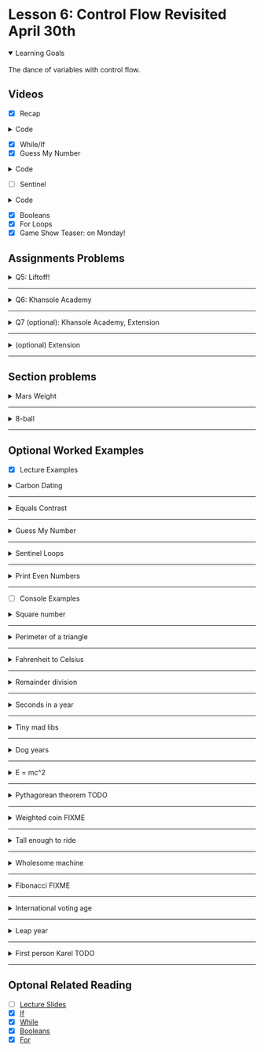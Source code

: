# Lesson 6: Control Flow Revisited April 30th

<details open>
<summary>Learning Goals</summary>
<br />
The dance of variables with control flow.
</details>

 ## Videos

- [x] Recap

<details>
<summary>Code</summary>

`carbondate.py`
```python
K = -8266.64258429376


def main():
    calculate_age_single_sample():


def calculate_age_single_sample():
    # ask the user to enter the percent of c14 left in their sample
    pct_left = float(input(% of natural c14: ))
    # calc the age
    age = K + math.log(pct_left / 100)
    # print the result
    print("Sample is", str(age), "years old.")
```
</details>

- [x] While/If
- [x] Guess My Number

<details>
<summary>Code</summary>

`carbondate.py`
```python
import random


def main():
    secret_number = random.randint(1, 99)
    guess = int(input("Guess a number between 1 and 99..."))
    while guess != secret_number:
        if guess < secret_number:
            print("Too low")
        else:
            print("Too high")
        print("")
        guess = int(input("Guess a number between 1 and 99..."))
    print("Congrats! The number was:", str(secret_number))


if __name__ == '__main__':
    main()
```
</details>

- [ ] Sentinel

<details>
<summary>Code</summary>

`carbondate.py`
```python
def main():
    number = int(input("Enter a number, -1 to stop: "))
    tot = 0
    while number != -1:
        tot += number
        number = int(input("Enter a number, -1 to stop: "))
    print("Tot:", tot)


if __name__ == '__main__':
    main()
```
</details>


- [x] Booleans
- [x] For Loops
- [x] Game Show Teaser: on Monday!

## Assignments Problems

<details>
<summary>Q5: Liftoff!</summary>
<details open>
<summary>Description</summary>
🚀 countdown.
</details>
<details>
<summary>Code</summary>

`liftoff.py`
```python
"""
Prints out a spaceship launch sequence.
"""

NUM = 11


def main():
    for i in range(NUM):
        if i == 0:
            pass
        else:
            print(NUM - i)
    print("Liftoff!")


if __name__ == '__main__':
    main()
```
</details>

Or, infinitely better:

```python
"""
Prints out a spaceship launch sequence.
"""
def main():
    for i in range(10,0,-1):
        print(i)
    print("Liftoff!")

if __name__ == '__main__':
    main()
```
</details>
</details>
<hr />

<details>
<summary>Q6: Khansole Academy</summary>
<details open>
<summary>Description</summary>
This program is intended to help people to learn randomly generating two numbers, asking the user for the answer, checking for correctness, and informing a message to communicate if the user input is the right value.
</details>
<details>
<summary>Code</summary>

`khansole_academy.py`
```python
"""
Prints out a randomly generated addition problem
and checks if the user answers correctly.
"""

import random


def main():
    khansole_academy()


def khansole_academy():
    n1 = random.randint(0, 100)
    n2 = random.randint(0, 100)
    tot = n1 + n2

    question = "What is " + str(n1) + " + " + str(n2) + "? "
    print(question)
    answer = ''

    while True:
        try:
            answer = int(input())
            break
        except ValueError:
            print("Answer must be an integer")

    print("Your answer:", answer)

    if (answer == tot):
        print("Correct!")
    else:
        print("Incorrect. The expected answer is", tot)


if __name__ == '__main__':
    main()
```
</details>
</details>
<hr />

<details>
<summary>Q7 (optional): Khansole Academy, Extension</summary>
<details open>
<summary>Description</summary>
As the previous, in a loop.
</details>
<details>
<summary>Code</summary>

`khansole_academy.py`
```python
"""
TODO: Write a description here
"""

import random

NUM_CORRECT_IN_A_ROW = 3


def khansole_academy():
    num_of_correct_answers = 0

    while num_of_correct_answers < NUM_CORRECT_IN_A_ROW:
        n1 = create_random_number()
        n2 = create_random_number()
        tot = n1 + n2

        question = "What is " + str(n1) + " + " + str(n2) + "? "
        print(question)
        answer = ''

        while True:
            try:
                answer = int(input())
                break
            except ValueError:
                print("Answer must be an integer")

        print("Your answer:", answer)

        if (answer == tot):
            num_of_correct_answers += 1
            print("Correct!", num_of_correct_answers)
        else:
            print("Incorrect. The expected answer is", tot)
            num_of_correct_answers = 0

        if num_of_correct_answers == NUM_CORRECT_IN_A_ROW:
            print("Congratulations! ...")
            break


def create_random_number():
    return random.randint(0, 100)


def main():
    khansole_academy()


if __name__ == '__main__':
    main()
```
</details>
</details>
<hr />

<details>
<summary>(optional) Extension</summary>
<details open>
<summary>Description</summary>
<h3>Optional Extensions</h3>

Once you’ve completed all the required parts of the assignment, you might want to consider adding some extensions. Extensions, you may recall, are things that are totally optional. Here are some extra programs to write if you are interested – but feel free to just make something cool!

<h3>Extend Khansole Academy</h3>

You could consider extending your Khansole Academy program to, for example, add more problem types (subtraction, multiplication, division, and more). You could also consider problems beyond arithmetic. If you could build your own version of Khansole Academy, what would you use it to help people learn? Be creative and enjoy.

<h3>AI for Game of Nimm</h3>

Can you make a computer player that can always win in a game of Nimm?

<h3>Hailstones</h3>

A separate (optional) problem you could consider writing is based on a problem in Douglas Hofstadter’s Pulitzer-prize-winning book Gödel, Escher, Bach. That book contains many interesting mathematical puzzles, many of which can be expressed in the form of computer programs. In Chapter XII, Hofstadter mentions a wonderful problem that is well within the scope of what you know. The problem can be expressed as follows:

<i>
Pick some positive integer and call it n.
If n is even, divide it by two.
If n is odd, multiply it by three and add one.
Continue this process until n is equal to one.
</i>

On page 401 of the Vintage edition of his book, Hofstadter illustrates this process with the following example, starting with the number 15:

```
15 is odd, so I make 3n+1: 46
46 is even, so I take half: 23
23 is odd, so I make 3n+1: 70
70 is even, so I take half: 35
35 is odd, so I make 3n+1: 106
106 is even, so I take half: 53
53 is odd, so I make 3n+1: 160
160 is even, so I take half: 80
80 is even, so I take half: 40
40 is even, so I take half: 20
20 is even, so I take half: 10
10 is even, so I take half: 5
5 is odd, so I make 3n+1: 16
16 is even, so I take half: 8
8 is even, so I take half: 4
4 is even, so I take half: 2
2 is even, so I take half: 1
```

As you can see from this example, the numbers go up and down, but eventually—at least for all numbers that have ever been tried—comes down to end in 1. In some respects, this process is reminiscent of the formation of hailstones, which get carried upward by the winds over and over again before they finally descend to the ground. Because of this analogy, this sequence of numbers is usually called the Hailstone sequence, although it goes by many other names as well.

You might want to write a Python program that reads in a number from the user and then displays the Hailstone sequence for that number, just as in Hofstadter’s book, followed by a line showing the number of steps taken to reach 1. For example, here’s a sample run of what such a program might look like (user input is in bold italics):

```
Enter a number: 17
17 is odd, so I make 3n + 1: 52
52 is even, so I take half: 26
26 is even, so I take half: 13
13 is odd, so I make 3n + 1: 40
40 is even, so I take half: 20
20 is even, so I take half: 10
10 is even, so I take half: 5
5 is odd, so I make 3n + 1: 16
16 is even, so I take half: 8
8 is even, so I take half: 4
4 is even, so I take half: 2
2 is even, so I take half: 1
The process took 12 steps to reach 1
```

</details>
<details>
<summary>extension.py</summary>

`extension.py`
```python
"""
TODO: Write a description here
"""


def main():
    hailstone(int(input("Enter a number:  ")))


def hailstone(number):
    # n = 0

    while True:
        if number == 1:
            break
        if number % 2 == 0:
            number = int(number / 2)
            print(f"{number} is even, so I take half: {number}")
        else:
            number = 3 * number + 1
            print(f"{number} is odd, so I make 3n + 1: {number}")


if __name__ == "__main__":
    main()
```

```sh
Enter a number:  46
23 is even, so I take half: 23
70 is odd, so I make 3n + 1: 70
35 is even, so I take half: 35
106 is odd, so I make 3n + 1: 106
53 is even, so I take half: 53
160 is odd, so I make 3n + 1: 160
80 is even, so I take half: 80
40 is even, so I take half: 40
20 is even, so I take half: 20
10 is even, so I take half: 10
5 is even, so I take half: 5
16 is odd, so I make 3n + 1: 16
8 is even, so I take half: 8
4 is even, so I take half: 4
2 is even, so I take half: 2
1 is even, so I take half: 1
```
</details>
</details>
<hr />

## Section problems

<details>
<summary>Mars Weight</summary>
<details open>
<summary>Description</summary>
Last Monday, NASA made history with the first controlled flight on another planet. Its latest Mars Rover, Perseverance, has onboard a 50cm high helicopter called Ingenuity. On Sunday, Ingenuity made its <a href="https://www.nytimes.com/2021/04/25/science/mars-helicopter-nasa.html">third flight</a>, during which it flew faster and further than it had on any of its test flights on Earth. Interestingly, Ingenuity <a href="https://github.com/readme/nasa-ingenuity-helicopter">uses Python</a> for some of its flight modeling software!

When programming Ingenuity, one of the things that NASA engineers need to account for is the fact that due to the weaker gravity on Mars, an Earthling's weight on Mars is 37.8% of their weight on Earth. Write a Python program that prompts an Earthling to enter their weight on Earth and prints their calculated weight on Mars.
</details>
<details>
<summary>Code</summary>

`marsweight.py`
```python
"""
Prompts the user for a weight on Earth
and prints the equivalent weight on Mars.
"""


def main():
    # Fill this function out!
    # earthling_weight = float(input("What is your weight on Heart: "))
    # sigh... :)
    print("The equivalent on Mars:",
        float(input("Enter a weight on Earth: ")) * 0.378)


if __name__ == "__main__":
    main()
```
</details>
</details>
<hr />

<details>
<summary>8-ball</summary>
<details open>
<summary>Description</summary>
The idea behind an 8-ball is very simple. You ask it a yes or no question, and it tells you the answer. The catch is that the answer it chooses is randomly selected from a set of prefabricated responses.
</details>
<details>
<summary>Code</summary>

`8ball.py`
```python
"""
Simulates a magic eight ball.
Prompts the user to type a yes or no question and gives
a random answer from a set of prefabricated responses.
"""
import random


def main():
    answers = ["As I see it, yes.", "Ask again later."]

    while True:
        # question = input("Ask a yes or no question: ")
        # if question == "":
        if input("Ask a yes or no question: ") == "":
            break
        answer = random.randint(0, 1)
        print(answers[answer])


if __name__ == "__main__":
    main()
```
</details>
</details>
<hr />

## Optional Worked Examples

- [x] Lecture Examples

<details>
<summary>Carbon Dating</summary>
<details open>
<summary>Description</summary>
Write a program to calculate how old something is.

Input: what percent of c14 is remaining in the sample?

Output: age of the sample, in years
</details>
<details>
<summary>Code</summary>

`carbondate.py`
```python
import math

# The constant K in the half life formula
K = -8266.64258429376

def main():
    calculate_age_single_sample()

def calculate_age_single_sample():
    # Ask the user to enter the percent of c14 left in their sample
    pct_left = float(input("% of natural c14: "))
    # Calculate the age: https://en.wikipedia.org/wiki/Radiocarbon_dating
    age = K * math.log(pct_left / 100)
    # Print the result
    print("Sample is " + str(age) + " years old.")

if __name__ == '__main__':
    main()
```
</details>
</details>
<hr />

<details>
<summary>Equals Contrast</summary>
<details open>
<summary>Description</summary>
/shrug
</details>
<details>
<summary>Code</summary>

`.py`
```python

```
</details>
</details>
<hr />

<details>
<summary>Guess My Number</summary>
<details open>
<summary>Description</summary>
Guessing a number between 1 and 99.
</details>
<details>
<summary>Code</summary>

`guess_number.py`
```python
"""
Generates a random number between 1 and 99.
Has the user keep guessing until they figure out
what the number is. Tells the user after each guess
if their guess was too high or too low.
"""

import random

def main():
    secret_number = random.randint(1, 99)
    print("I am thinking of a number between 1 and 99...")
    guess = int(input("Enter a guess: "))
    # True if guess is not equal to secret number
    while guess != secret_number:
        # True if guess is less than secret number
        if guess < secret_number:
            print("Your guess is too low")
        else:
            print("Your guess is too high")
        print("") # an empty line
        guess = int(input("Enter a new guess: "))
    print("Congrats! The number was: " + str(secret_number))

if __name__ == '__main__':
    main()
```
</details>
</details>
<hr />

<details>
<summary>Sentinel Loops</summary>
<details open>
<summary>Description</summary>
When the user inputs `-1`, the world ends!
</details>
<details>
<summary>Code</summary>

`sentinel.py`
```python
"""
Asks the user for a number until they enter -1
Reports the total value of all the numbers at the end
"""


def main():
    number = int(input("Enter a number, -1 to stop: "))
    tot = 0
    while number != -1:
        tot += number
        number = int(input("Enter a number, -1 to stop: "))
    print("Tot:", tot)


if __name__ == '__main__':
    main()
```
</details>
</details>
<hr />

<details>
<summary>Print Even Numbers</summary>
<details open>
<summary>Description</summary>
Program to print the first 100 even numbers
</details>
<details>
<summary>Code</summary>

`print_even.py`
```python
"""
Example of using the index variable of a for loop
"""

def main():
    for i in range(100):
        # in a for loop, you have access to
        # a variable which knows how many times the loop
        # has completed
        print(i * 2)

if __name__ == '__main__':
    main()

```
</details>
</details>
<hr />

- [ ] Console Examples

<details>
<summary>Square number</summary>
<details open>
<summary>Description</summary>
Ask the user for a number and print its square (the product of the number times itself).

<div>
<p>$ python square.py</p>
<p>Type a number to see its square: 4</p>
<p>4.0 squared is 16.0</p>
</div>
</details>
<details>
<summary>Code</summary>

`square.py`
```python

def main():
    # incorrect, but...
    print(
        "squared is",
        pow(float(input("Type a number to see its square: ")), 2)
    )


if __name__ == "__main__":
    main()
```
</details>
</details>
<hr />

<details>
<summary>Perimeter of a triangle</summary>
<details open>
<summary>Description</summary>
Prompt the user to enter the lengths of each side of a triangle and then calculate and print the perimeter of the triangle (the sum of all of the side lengths).
</details>
<details>
<summary>Code</summary>

`perimeter.py`
```python
sides = []


def main():
    ask_length_sides()


def ask_length_sides():
    for i in range(3):
        text = "What is the length of side " + str(i + 1) + "? "
        # print(sides)
        sides.append(float(input(text)))
    calc_perimeter(sides)


def calc_perimeter(sides):
    perimeter = 0
    for i in range(len(sides)):
        # print(sides[i])
        perimeter += sides[i]
    print("The perimeter of the triangle is", perimeter)


if __name__ == "__main__":
    main()
```
</details>
</details>
<hr />

<details>
<summary>Fahrenheit to Celsius</summary>
<details open>
<summary>Description</summary>
Write a program which prompts the user for a temperature in Fahrenheit (this can be a number with decimal places!) and outputs the temperature converted to Celsius.
</details>
<details>
<summary>Code</summary>

`f_to_c.py`
```python
def main():
    convert_F_to_C()


def convert_F_to_C():
    # degrees_celsius = (degrees_fahrenheit - 32) * 5/9
    f = float(input("Enter temperature in Fahrenheit: "))
    print("Temperature: ", f, "\bF =", format((f - 32) * 5 / 9, '.2f'), "\bC")


if __name__ == "__main__":
    main()
```
</details>
</details>
<hr />

<details>
<summary>Remainder division</summary>
<details open>
<summary>Description</summary>
Time to ask the user for two numbers, one at a time, and then print the result of dividing the first number by the second and also the remainder of the division.
</details>
<details>
<summary>Code</summary>

`remainder.py`
```python
def main():
    answer()


def answer():
    num1 = float(input("Please enter an integer to be divided: "))
    num2 = float(input("Please enter an integer to divide by: "))
    print("The result of this division is", int(num1 / num2), "with a remainder of", int(num1 % num2))


if __name__ == "__main__":
    main()
```
</details>
</details>
<hr />

<details>
<summary>Seconds in a year</summary>
<details open>
<summary>Description</summary>
Python will calculate the number of seconds in a year, and tell the user what the result is in a nice print statement with the use constants: there are 365 days in a year, 24 hours in a day, 60 minutes in an hour, and 60 seconds per minute.
</details>
<details>
<summary>Code</summary>

`seconds_per_year.py`
```python
DAYS_PER_YEAR = 365
HOURS_PER_DAY = 24
MINUTES_PER_HOUR = 60
SECONDS_PER_MINUTE = MINUTES_PER_HOUR


def main():
    calculate_seconds_per_year()


def calculate_seconds_per_year():
    seconds_per_year = DAYS_PER_YEAR *\
                        HOURS_PER_DAY *\
                        MINUTES_PER_HOUR *\
                        SECONDS_PER_MINUTE
    print(f"There are {seconds_per_year} per year.")


if __name__ == "__main__":
    main()
```
</details>
</details>
<hr />

<details>
<summary>Tiny mad libs</summary>
<details open>
<summary>Description</summary>
The program prompts the user for an adjective, then a noun, then a verb, and then prints a fun sentence with those words!
</details>
<details>
<summary>Code</summary>

`tiny_mad_libs.py`
```python
SENTENCE_START = "Code in Place is fun. I learned to program and used Python to make my " # adjective noun verb


def main():
    tiny_mad_lib()


def tiny_mad_lib():
    adjective = input("Please type an adjective and press enter. ")
    noun = input("Please type a noun and press enter. ")
    verb = input("Please type a verb and press enter. ")
    print(SENTENCE_START + adjective, noun, verb + "!")


if __name__ == "__main__":
    main()
```
</details>
</details>
<hr />

<details>
<summary>Dog years</summary>
<details open>
<summary>Description</summary>
This program asks an user to input an age in human years, and converts it to the equivalent age in dog years.
</details>
<details>
<summary>Code</summary>

`dog_years.py`
```python
"""
Dogs are man's best friend, but they have different lifespans than humans.
If you divide the average human lifespan by the average lifespan of a dog,
you can calculate the multiplier for converting an age in human years to an
age in dog years. The average lifespan of a human is 79 years and the average
lifespan of a dog is 11 years. So, 1 human year
is equal to 79/11 = 7.18 dog years. To convert, say,
3 human years to dog years,
you'd multiply 3 * 7.18 = 21.54 dog years.
That means, if your dog is 3 years old in human years,
they're past their teenage years in dog years!
"""

MULTIPLIER = 7.18


def main():
    calc_dog_age()


def calc_dog_age():
    human_age = float(input("Enter an age in human years: "))
    print(f"That's {human_age * MULTIPLIER} in dog years!")


if __name__ == "__main__":
    main()
```
</details>
</details>
<hr />

<details>
<summary>E = mc^2</summary>
<details open>
<summary>Description</summary>
Program that continually reads in mass from the user and then outputs the equivalent energy using Einstein's mass-energy equivalence formula (E stands for energy, m stands for mass, and C is the speed of light:

<quote>E = m⋅C2</quote>

Almost 100 years ago, Albert Einstein famously discovered that mass and energy are interchangeable and are related by the above equation. You should ask the user for mass (m) in kilograms and use a constant value for the speed of light -- C = 299792458 m/s.
</details>
<details>
<summary>Code</summary>

`emc2.py`
```python
C = 299792458  # m/s


def main():
    mass_to_energy()


def mass_to_energy():
    mass = float(input("Enter kilos of mass: "))
    print("e = m * C^2...")
    print(f"m = {mass} kg")
    print(f"C {C} m/s")
    print(mass * pow(C, 2), "joules of energy!")


if __name__ == "__main__":
    main()
```
</details>
</details>
<hr />

<details>
<summary>Pythagorean theorem TODO</summary>
<details open>
<summary>Description</summary>
On hold!
</details>
<details>
<summary>Code</summary>

`pythagorean.py`
```python

```
</details>
</details>
<hr />

<details>
<summary>Weighted coin FIXME</summary>
<details open>
<summary>Description</summary>
Write a program which will flip a weighted coin.

Coin flips are usually fair, but can be cheated -- a weighted coin is a coin where the probability of heads isn't 50%. Your code should use the random module to "flip" coin where the probability of heads is 70% and print the outcome (heads or tails).
</details>
<details>
<summary>Code</summary>

`weighted_coin.py`
```python
"""
🙈 Trying solution at: https://edstem.org/us/courses/11037/discussion/408746
It passes, example to study
"""


import random
import math

def main():
    countHeads = int(0)
    countTails = int(0)

    inputFlipCount = int(input("Input how many times you want to simulate a weighted coin: "))
    for i in range(inputFlipCount):
        flipCoin = random.randint(1,10)
        if flipCoin <= 7 :
            countHeads = countHeads+1
        else:
            countTails = countTails+1

    countHeadsPerc = float((countHeads/inputFlipCount)*100)
    countTailsPerc = float((countTails/inputFlipCount)*100)

    print("Results for " + str(inputFlipCount) + " coin flips:")
    print("Heads: " + str(countHeads) + " Probobility: " + str(trim(countHeadsPerc,2)) + "%")
    print("Tails: " + str(countTails) + " Probobility: " + str(trim(countTailsPerc,2)) + "%")

def trim(f, n):
    return math.floor(f * 10 ** n) / 10 ** n


if __name__ == "__main__":
    main()
```
</details>
</details>
<hr />

<details>
<summary>Tall enough to ride</summary>
<details open>
<summary>Description</summary>
Write a program which asks the user how tall they are and prints whether or not they're taller than a pre-specified minimum height.
</details>
<details>
<summary>Code</summary>

`tall_enough.py`
```python
MINIMUM_HEIGHT = 50


def main():
    find_if_tall_enough()


def find_if_tall_enough():
    ask_for_stature()
    # tall_enough(stature)


def ask_for_stature():
    # return float(input("How tall are you? "))

    # extension
    while True:
        try:
            stature = input("\nHow tall are you (enter a number or 'bye' to stop)? ")
            if stature == str("bye"):
                print("\nBye bye")
                break
            tall_enough(int(stature))
        except ValueError:
            print("\nPlease, enter a number or 'bye' to stop!")


def tall_enough(stature):
    if stature >= MINIMUM_HEIGHT:
        print("You're tall enough to ride!")
    else:
        print("\nSorry, you are not tall enough.\nTry again, you will be luckier ")


if __name__ == "__main__":
    main()
```
</details>
</details>
<hr />

<details>
<summary>Wholesome machine</summary>
<details open>
<summary>Description</summary>
Write a program which prompts the user to type an affirmation of your choice (we'll use "I am capable of doing anything I put my mind to.") until they type it correctly. Sometimes, especially in the midst of such uncertain times, we just need to be reminded that we are resilient, capable, and strong; this little Python program may be able to help!
</details>
<details>
<summary>Code</summary>

`wholesome.py`
```python
AFFIRMATION = "I am capable of doing anything I put my mind to."


def main():
    wholesome()


def wholesome():
    user_input = input("Please type the following affirmation: I am capable of doing anything I put my mind to. ")
    while user_input != AFFIRMATION:
        print("\nThat was not the affirmation.\n")
        user_input = input("Please type the following affirmation: I am capable of doing anything I put my mind to. ")
    print("That's right! :)")


if __name__ == "__main__":
    main()
```
</details>
</details>
<hr />

<details>
<summary>Fibonacci FIXME</summary>
<details open>
<summary>Description</summary>
Write a program to print terms in the Fibonacci sequence up to a maximum value.

In the 13th century, the Italian mathematician Leonardo Fibonacci, as a way to explain the geometric growth of a population of rabbits, devised a mathematical sequence that now bears his name. The first two terms in this sequence, Fib(0) and Fib(1), are 0 and 1, and every subsequent term is the sum of the preceding two. Thus, the first several terms in the Fibonacci sequence look like this:

Fib(0) = 0
Fib(1) = 1
Fib(2) = 1 (0 + 1)
Fib(3) = 2 (1 + 1)
Fib(4) = 3 (1 + 2)
Fib(5) = 5 (2 + 3)

Write a program that displays the terms in the Fibonacci sequence, starting with Fib(0) and continuing as long as the terms are less than 10,000 (you should store this value as a constant!).
</details>
<details>
<summary>Code</summary>

`fibonacci.py`
```python
MAX_TERM_VALUE = 10000

def main():
    curr_term = 0
    next_term = 1
    while curr_term <= MAX_TERM_VALUE:
        print(curr_term)
        term_after_next = curr_term + next_term
        curr_term = next_term
        next_term = term_after_next


if __name__ == "__main__":
    main()
```
</details>
</details>
<hr />

<details>
<summary>International voting age</summary>
<details open>
<summary>Description</summary>
Write a program which asks a user for their age and lets them know if they can or can't vote in the following three fictional countries.

In the fictional countries of Peturksbouipo, Stanlau, and Mayengua, the voting ages are very different:

    the voting age in Peturksbouipo is 16 (in real life, this is the voting age in, for example, Scotland, Ethiopia, and Austria)

    the voting age in Stanlau is 25 (in real life this is the voting age in the United Arab Emirates)

    the voting age in Mayengua is 48 (in real life, as far as we can tell, this isn't the voting age anywhere)

Your code should prompt the for their age and print whether or not they can vote in Peturksbouipo, Stanlau, or Mayengua.
</details>
<details>
<summary>Code</summary>

`voting.py`
```python

PETURKSBOUIPO = 16
STANLAU = 25
MAYENGUA = 48


def main():
    can_vote()


def can_vote():
    ask_for_age()


def ask_for_age():
    while True:
        try:
            age = input("\nHow old are you? ")
            if age == str("bye"):
                print("\nBye bye")
                break
            # return age
            elif int(age) < PETURKSBOUIPO:
                print("Sorry, you can not vote nowhere!")
            elif PETURKSBOUIPO <= int(age) < STANLAU:
                print("You can vote in Peturksbouipo where the voting age is 16.")
                print("You cannot vote in Stanlau where the voting age is 25.")
                print("You cannot vote in Mayengua where the voting age is 48.")
            elif STANLAU <= int(age) < MAYENGUA:
                print("You can vote in Peturksbouipo where the voting age is 16.")
                print("You can vote in Stanlau where the voting age is 25.")
                print("You cannot vote in Mayengua where the voting age is 48.")
            else:
                print("You can vote in Peturksbouipo where the voting age is 16.")
                print("You can vote in Stanlau where the voting age is 25.")
                print("You can vote in Mayengua where the voting age is 48.")
        except ValueError:
            print("\nPlease, enter a number or 'bye' to stop!")


if __name__ == "__main__":
    main()
```
</details>
</details>
<hr />

<details>
<summary>Leap year</summary>
<details open>
<summary>Description</summary>
Write a program that reads a year from the user and tells whether a given year is a leap year or not.
</details>
<details>
<summary>Code</summary>

`leap_year.py`
```python
def main():
    year = int(input('Please input a year: '))

    # checking whether the provided year is evenly divisibly by 4
    if year % 4 == 0:
        # checking whether the provided year is evenly divisibly by 100
        if year % 100 == 0:
            # checking whether the provided year is evenly divisibly by 400
            if year % 400 == 0:
                print("That's a leap year!")
            else:
                print("That's not a leap year.")
        else:
            print("That's a leap year!")
    else:
        print("That's not a leap year.")


if __name__ == "__main__":
    main()
```
</details>
</details>
<hr />

<details>
<summary>First person Karel TODO</summary>
<details open>
<summary>Description</summary>

</details>
<details>
<summary>Code</summary>

`karel.py`
```python

```
</details>
</details>
<hr />

 ## Optonal Related Reading

- [ ] [Lecture Slides](https://codeinplace2020.github.io/faqs/6-ControlFlowRevisited.pdf)
- [x] [If](https://codeinplace2021.github.io/pythonreader/en/if/)
- [x] [While](https://codeinplace2021.github.io/pythonreader/en/while/)
- [x] [Booleans](https://codeinplace2021.github.io/pythonreader/en/booleans/)
- [x] [For](https://codeinplace2021.github.io/pythonreader/en/for/)
